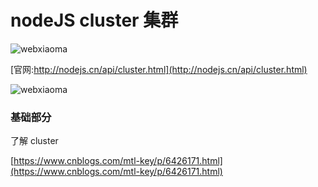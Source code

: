 # nodeJS cluster 集群

![webxiaoma](https://webxiaoma.github.io/other/manong.jpg)

[官网:http://nodejs.cn/api/cluster.html](http://nodejs.cn/api/cluster.html)

![webxiaoma](https://webxiaoma.github.io/other/manong.jpg)


### 基础部分

了解 cluster

[https://www.cnblogs.com/mtl-key/p/6426171.html](https://www.cnblogs.com/mtl-key/p/6426171.html)



